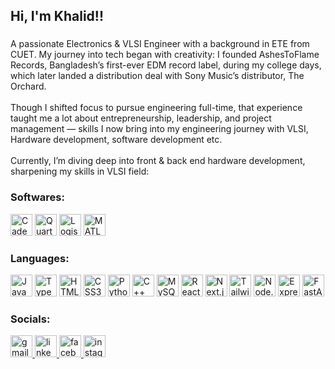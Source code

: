 <h2 align="left">Hi, I'm Khalid!!</h2>

###

<p align="left">A passionate Electronics & VLSI Engineer with a background in ETE from CUET. My journey into tech began with creativity: I founded AshesToFlame Records, Bangladesh’s first-ever EDM record label, during my college days, which later landed a distribution deal with Sony Music’s distributor, The Orchard. <br><br>Though I shifted focus to pursue engineering full-time, that experience taught me a lot about entrepreneurship, leadership, and project management — skills I now bring into my engineering journey with VLSI, Hardware development, software development etc.<br><br>Currently, I’m diving deep into front & back end hardware development, sharpening my skills in VLSI field:</p>


###

<h3 align="left">Softwares:</h3>

<div align="left">
  <img src="https://img.shields.io/badge/Cadence%20Virtuoso-BB2222?style=for-the-badge&logoColor=white" height="35" alt="Cadence Virtuoso" />
  <img src="https://img.shields.io/badge/Quartus%20II-0071C5?style=for-the-badge&logoColor=white" height="35" alt="Quartus II" />
  <img src="https://img.shields.io/badge/Logisim%20Evolution-FF6600?style=for-the-badge&logoColor=white" height="35" alt="Logisim Evolution" />
  <img src="https://img.shields.io/badge/MATLAB-FF8C00?style=for-the-badge&logoColor=white" height="35" alt="MATLAB" />
</div>


###

<h3 align="left">Languages:</h3>

<div align="left">
  <img src="https://img.shields.io/badge/JavaScript-F7DF1E?style=for-the-badge&logo=javascript&logoColor=black" height="35" alt="JavaScript" />
  <img src="https://img.shields.io/badge/TypeScript-3178C6?style=for-the-badge&logo=typescript&logoColor=white" height="35" alt="TypeScript" />
  <img src="https://img.shields.io/badge/HTML5-E34F26?style=for-the-badge&logo=html5&logoColor=white" height="35" alt="HTML5" />
  <img src="https://img.shields.io/badge/CSS3-1572B6?style=for-the-badge&logo=css3&logoColor=white" height="35" alt="CSS3" />
  <img src="https://img.shields.io/badge/Python-3776AB?style=for-the-badge&logo=python&logoColor=white" height="35" alt="Python" />
  <img src="https://img.shields.io/badge/C++-00599C?style=for-the-badge&logo=cplusplus&logoColor=white" height="35" alt="C++" />
  <img src="https://img.shields.io/badge/MySQL-4479A1?style=for-the-badge&logo=mysql&logoColor=white" height="35" alt="MySQL" />
  <img src="https://img.shields.io/badge/React-61DAFB?style=for-the-badge&logo=react&logoColor=black" height="35" alt="React" />
  <img src="https://img.shields.io/badge/Next.js-000000?style=for-the-badge&logo=nextdotjs&logoColor=white" height="35" alt="Next.js" />
  <img src="https://img.shields.io/badge/Tailwind_CSS-38B2AC?style=for-the-badge&logo=tailwindcss&logoColor=white" height="35" alt="Tailwind CSS" />
  <img src="https://img.shields.io/badge/Node.js-339933?style=for-the-badge&logo=nodedotjs&logoColor=white" height="35" alt="Node.js" />
  <img src="https://img.shields.io/badge/Express.js-000000?style=for-the-badge&logo=express&logoColor=white" height="35" alt="Express.js" />
  <img src="https://img.shields.io/badge/FastAPI-009688?style=for-the-badge&logo=fastapi&logoColor=white" height="35" alt="FastAPI" />
</div>


###

<h3 align="left">Socials:</h3>

<div align="left">
  <a href="aukhalid02@gmail.com" target="_blank">
    <img src="https://img.shields.io/static/v1?message=Gmail&logo=gmail&label=&color=D14836&logoColor=white&labelColor=&style=for-the-badge" height="35" alt="gmail logo"  />
  </a>
  <a href="https://www.linkedin.com/in/aukhalid/" target="_blank">
    <img src="https://img.shields.io/static/v1?message=LinkedIn&logo=linkedin&label=&color=0077B5&logoColor=white&labelColor=&style=for-the-badge" height="35" alt="linkedin logo"  />
  </a>
  <a href="https://www.facebook.com/aukhalid02" target="_blank">
    <img src="https://img.shields.io/static/v1?message=Facebook&logo=facebook&label=&color=1877F2&logoColor=white&labelColor=&style=for-the-badge" height="35" alt="facebook logo"  />
  </a>
  <a href="https://www.instagram.com/aukhalid02" target="_blank">
    <img src="https://img.shields.io/static/v1?message=Instagram&logo=instagram&label=&color=E4405F&logoColor=white&labelColor=&style=for-the-badge" height="35" alt="instagram logo"  />
  </a>
</div>

###
